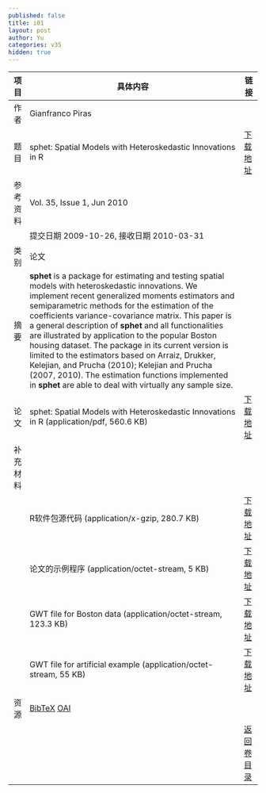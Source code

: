 ```yaml
---
published: false
title: i01
layout: post
author: Yu
categories: v35
hidden: true
---
```


| 项目 | 具体内容 | 链接 |
|---:|---|---|
| 作者 | Gianfranco Piras| |
| 题目 |sphet: Spatial Models with Heteroskedastic Innovations in R | [下载地址](http://www.jstatsoft.org/v35/i01/paper) |
| 参考资料 |Vol. 35, Issue 1, Jun 2010 | |
| | 提交日期 2009-10-26, 接收日期 2010-03-31| | 
| 类别 | 论文| |
| 摘要 | <b>sphet</b> is a package for estimating and testing spatial models with heteroskedastic innovations.  We implement recent generalized moments estimators and semiparametric methods for the estimation of the coefficients variance-covariance matrix. This paper is a general description of <b>sphet</b> and all functionalities are illustrated by application to the popular Boston housing dataset.  The package in its current version is limited to the estimators based on Arraiz, Drukker, Kelejian, and Prucha (2010); Kelejian and Prucha (2007, 2010). The estimation functions implemented in <b>sphet</b> are able to deal with virtually any sample size.| |
| 论文 | sphet: Spatial Models with Heteroskedastic Innovations in R  (application/pdf, 560.6 KB)| [下载地址](http://www.jstatsoft.org/v35/i01/paper) |
| 补充材料 | | |
| |R软件包源代码  (application/x-gzip, 280.7 KB)|  [下载地址](http://www.jstatsoft.org/v35/i01/supp/1) |
| |论文的示例程序  (application/octet-stream, 5 KB)|  [下载地址](http://www.jstatsoft.org/v35/i01/supp/2) |
| |GWT file for Boston data  (application/octet-stream, 123.3 KB)|  [下载地址](http://www.jstatsoft.org/v35/i01/supp/3) |
| |GWT file for artificial example  (application/octet-stream, 55 KB)|  [下载地址](http://www.jstatsoft.org/v35/i01/supp/4) |
| 资源 | [BibTeX](http://www.jstatsoft.org/v35/i01/bibtex) [OAI](http://www.jstatsoft.org/oai?verb=GetRecord&identifier=oai.jstatsoft/v35/i01&prefix=oai_dc)| |
| |  | [返回卷目录]({{site.baseurl}}/volume/v35.html) |